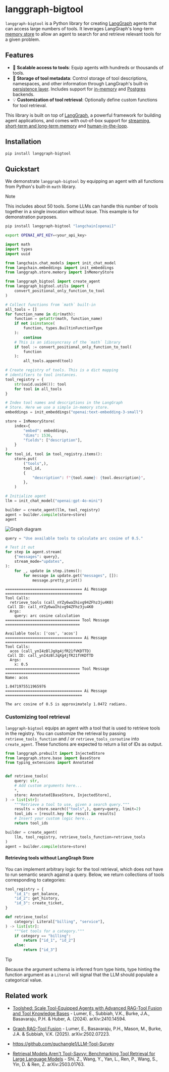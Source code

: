 # langgraph-bigtool

`langgraph-bigtool` is a Python library for creating
[LangGraph](https://langchain-ai.github.io/langgraph/) agents that can access large
numbers of tools. It leverages LangGraph's long-term 
[memory store](https://langchain-ai.github.io/langgraph/how-tos/memory/semantic-search/)
to allow an agent to search for and retrieve relevant tools for a given problem.

## Features

- 🧰 **Scalable access to tools**: Equip agents with hundreds or thousands of tools.
- 📝 **Storage of tool metadata**: Control storage of tool descriptions, namespaces,
and other information through LangGraph's built-in
[persistence layer](https://langchain-ai.github.io/langgraph/concepts/persistence/).
Includes support for
[in-memory](https://langchain-ai.github.io/langgraph/how-tos/cross-thread-persistence/)
and
[Postgres](https://langchain-ai.github.io/langgraph/reference/store/#langgraph.store.postgres.PostgresStore)
backends.
- 💡 **Customization of tool retrieval**: Optionally define custom functions for tool retrieval.

This library is built on top of [LangGraph](https://github.com/langchain-ai/langgraph), a powerful framework for building agent applications, and comes with out-of-box support for [streaming](https://langchain-ai.github.io/langgraph/how-tos/#streaming), [short-term and long-term memory](https://langchain-ai.github.io/langgraph/concepts/memory/) and [human-in-the-loop](https://langchain-ai.github.io/langgraph/concepts/human_in_the_loop/).

## Installation

```bash
pip install langgraph-bigtool
```

## Quickstart

We demonstrate `langgraph-bigtool` by equipping an agent with all functions from
Python's built-in `math` library.

> [!NOTE]
> This includes about 50 tools. Some LLMs can handle this number of tools together in
a single invocation without issue. This example is for demonstration purposes.

```bash
pip install langgraph-bigtool "langchain[openai]"

export OPENAI_API_KEY=<your_api_key>
```

```python
import math
import types
import uuid

from langchain.chat_models import init_chat_model
from langchain.embeddings import init_embeddings
from langgraph.store.memory import InMemoryStore

from langgraph_bigtool import create_agent
from langgraph_bigtool.utils import (
    convert_positional_only_function_to_tool
)

# Collect functions from `math` built-in
all_tools = []
for function_name in dir(math):
    function = getattr(math, function_name)
    if not isinstance(
        function, types.BuiltinFunctionType
    ):
        continue
    # This is an idiosyncrasy of the `math` library
    if tool := convert_positional_only_function_to_tool(
        function
    ):
        all_tools.append(tool)

# Create registry of tools. This is a dict mapping
# identifiers to tool instances.
tool_registry = {
    str(uuid.uuid4()): tool
    for tool in all_tools
}

# Index tool names and descriptions in the LangGraph
# Store. Here we use a simple in-memory store.
embeddings = init_embeddings("openai:text-embedding-3-small")

store = InMemoryStore(
    index={
        "embed": embeddings,
        "dims": 1536,
        "fields": ["description"],
    }
)
for tool_id, tool in tool_registry.items():
    store.put(
        ("tools",),
        tool_id,
        {
            "description": f"{tool.name}: {tool.description}",
        },
    )

# Initialize agent
llm = init_chat_model("openai:gpt-4o-mini")

builder = create_agent(llm, tool_registry)
agent = builder.compile(store=store)
agent
```
![Graph diagram](static/img/graph.png)
```python
query = "Use available tools to calculate arc cosine of 0.5."

# Test it out
for step in agent.stream(
    {"messages": query},
    stream_mode="updates",
):
    for _, update in step.items():
        for message in update.get("messages", []):
            message.pretty_print()
```
```
================================== Ai Message ==================================
Tool Calls:
  retrieve_tools (call_nYZy6waIhivg94ZFhz3ju4K0)
 Call ID: call_nYZy6waIhivg94ZFhz3ju4K0
  Args:
    query: arc cosine calculation
================================= Tool Message =================================

Available tools: ['cos', 'acos']
================================== Ai Message ==================================
Tool Calls:
  acos (call_ynI4zBlJqXg4jfR21fVKDTTD)
 Call ID: call_ynI4zBlJqXg4jfR21fVKDTTD
  Args:
    x: 0.5
================================= Tool Message =================================
Name: acos

1.0471975511965976
================================== Ai Message ==================================

The arc cosine of 0.5 is approximately 1.0472 radians.
```

### Customizing tool retrieval

`langgraph-bigtool` equips an agent with a tool that is used to retrieve tools in
the registry. You can customize the retrieval by passing `retrieve_tools_function`
and / or `retrieve_tools_coroutine` into `create_agent`. These functions are expected
to return a list of IDs as output.
```python
from langgraph.prebuilt import InjectedStore
from langgraph.store.base import BaseStore
from typing_extensions import Annotated


def retrieve_tools(
    query: str,
    # Add custom arguments here...
    *,
    store: Annotated[BaseStore, InjectedStore],
) -> list[str]:
    """Retrieve a tool to use, given a search query."""
    results = store.search(("tools",), query=query, limit=2)
    tool_ids = [result.key for result in results]
    # Insert your custom logic here...
    return tool_ids

builder = create_agent(
    llm, tool_registry, retrieve_tools_function=retrieve_tools
)
agent = builder.compile(store=store)
```

#### Retrieving tools without LangGraph Store
You can implement arbitrary logic for the tool retrieval, which does not have to run
semantic search against a query. Below, we return collections of tools corresponding
to categories:
```python
tool_registry = {
    "id_1": get_balance,
    "id_2": get_history,
    "id_3": create_ticket,
}

def retrieve_tools(
    category: Literal["billing", "service"],
) -> list[str]:
    """Get tools for a category."""
    if category == "billing":
        return ["id_1", "id_2"]
    else:
        return ["id_3"]
```
> [!TIP]
> Because the argument schema is inferred from type hints, type hinting the function
argument as a `Literal` will signal that the LLM should populate a categorical value.

## Related work

- [Toolshed: Scale Tool-Equipped Agents with Advanced RAG-Tool Fusion and Tool Knowledge Bases](
https://doi.org/10.48550/arXiv.2410.14594) - Lumer, E., Subbiah, V.K., Burke, J.A.,
Basavaraju, P.H. & Huber, A. (2024). arXiv:2410.14594.

- [Graph RAG-Tool Fusion](
https://doi.org/10.48550/arXiv.2502.07223) - Lumer, E., Basavaraju, P.H., Mason, M.,
Burke, J.A. & Subbiah, V.K. (2025). arXiv:2502.07223.

- https://github.com/quchangle1/LLM-Tool-Survey

- [Retrieval Models Aren't Tool-Savvy: Benchmarking Tool Retrieval for Large Language Models](
https://doi.org/10.48550/arXiv.2503.01763) - Shi, Z., Wang, Y., Yan, L., Ren, P.,
Wang, S., Yin, D. & Ren, Z. arXiv:2503.01763.
